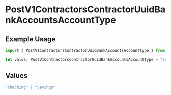 # PostV1ContractorsContractorUuidBankAccountsAccountType

## Example Usage

```typescript
import { PostV1ContractorsContractorUuidBankAccountsAccountType } from "openapi/models/operations";

let value: PostV1ContractorsContractorUuidBankAccountsAccountType = "Savings";
```

## Values

```typescript
"Checking" | "Savings"
```